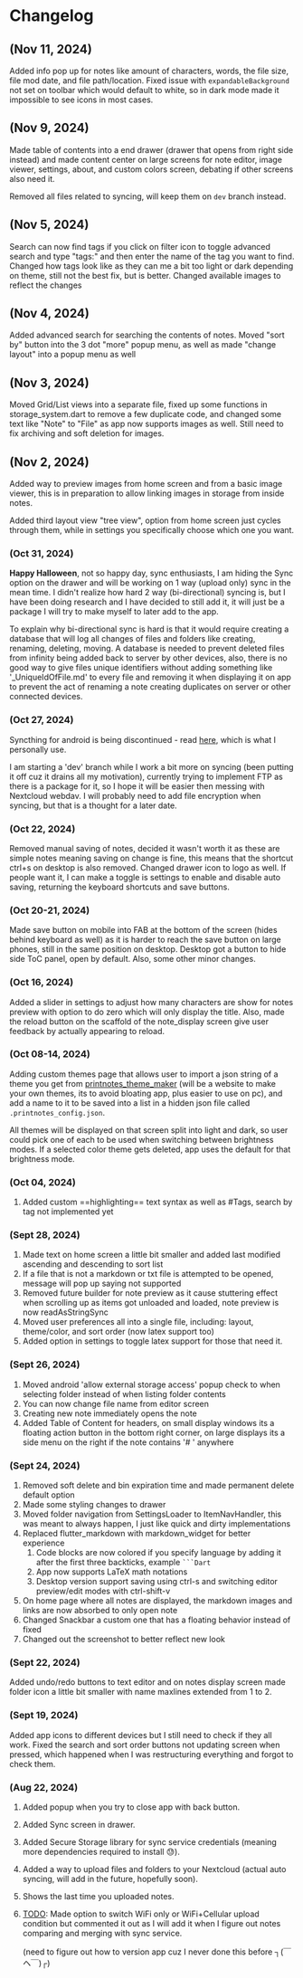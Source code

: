 # Changelog

## (Nov 11, 2024)

Added info pop up for notes like amount of characters, words, the file size, file mod date, and file path/location. Fixed issue with `expandableBackground` not set on toolbar which would default to white, so in dark mode made it impossible to see icons in most cases.

## (Nov 9, 2024)

Made table of contents into a end drawer (drawer that opens from right side instead) and made content center on large screens for note editor, image viewer, settings, about, and custom colors screen, debating if other screens also need it.

Removed all files related to syncing, will keep them on `dev` branch instead.

## (Nov 5, 2024)

Search can now find tags if you click on filter icon to toggle advanced search and type "tags:" and then enter the name of the tag you want to find. Changed how tags look like as they can me a bit too light or dark depending on theme, still not the best fix, but is better. Changed available images to reflect the changes

## (Nov 4, 2024)

Added advanced search for searching the contents of notes. Moved "sort by" button into the 3 dot "more" popup menu, as well as made "change layout" into a popup menu as well

## (Nov 3, 2024)

Moved Grid/List views into a separate file, fixed up some functions in storage_system.dart to remove a few duplicate code, and changed some text like "Note" to "File" as app now supports images as well. Still need to fix archiving and soft deletion for images.

## (Nov 2, 2024)

Added way to preview images from home screen and from a basic image viewer, this is in preparation to allow linking images in storage from inside notes.

Added third layout view "tree view", option from home screen just cycles through them, while in settings you specifically choose which one you want.

### (Oct 31, 2024)

**Happy Halloween**, not so happy day, sync enthusiasts, I am hiding the Sync option on the drawer and will be working on 1 way (upload only) sync in the mean time. I didn't realize how hard 2 way (bi-directional) syncing is, but I have been doing research and I have decided to still add it, it will just be a package I will try to make myself to later add to the app.

To explain why bi-directional sync is hard is that it would require creating a database that will log all changes of files and folders like creating, renaming, deleting, moving. A database is needed to prevent deleted files from infinity being added back to server by other devices, also, there is no good way to give files unique identifiers without adding something like '\_UniqueIdOfFile.md' to every file and removing it when displaying it on app to prevent the act of renaming a note creating duplicates on server or other connected devices.

### (Oct 27, 2024)

Syncthing for android is being discontinued - read [here](https://forum.syncthing.net/t/discontinuing-syncthing-android/23002?ref=news.itsfoss.com), which is what I personally use.

I am starting a 'dev' branch while I work a bit more on syncing (been putting it off cuz it drains all my motivation), currently trying to implement FTP as there is a package for it, so I hope it will be easier then messing with Nextcloud webdav. I will probably need to add file encryption when syncing, but that is a thought for a later date.

### (Oct 22, 2024)

Removed manual saving of notes, decided it wasn't worth it as these are simple notes meaning saving on change is fine, this means that the shortcut ctrl+s on desktop is also removed. Changed drawer icon to logo as well. If people want it, I can make a toggle is settings to enable and disable auto saving, returning the keyboard shortcuts and save buttons.

### (Oct 20-21, 2024)

Made save button on mobile into FAB at the bottom of the screen (hides behind keyboard as well) as it is harder to reach the save button on large phones, still in the same position on desktop. Desktop got a button to hide side ToC panel, open by default. Also, some other minor changes.

### (Oct 16, 2024)

Added a slider in settings to adjust how many characters are show for notes preview with option to do zero which will only display the title. Also, made the reload button on the scaffold of the note_display screen give user feedback by actually appearing to reload.

### (Oct 08-14, 2024)

Adding custom themes page that allows user to import a json string of a theme you get from [printnotes_theme_maker](https://github.com/RoBoT095/printnotes_theme_maker) (will be a website to make your own themes, its to avoid bloating app, plus easier to use on pc), and add a name to it to be saved into a list in a hidden json file called `.printnotes_config.json`.

All themes will be displayed on that screen split into light and dark, so user could pick one of each to be used when switching between brightness modes. If a selected color theme gets deleted, app uses the default for that brightness mode.

### (Oct 04, 2024)

1. Added custom ==highlighting== text syntax as well as #Tags, search by tag not implemented yet

### (Sept 28, 2024)

1. Made text on home screen a little bit smaller and added last modified ascending and descending to sort list
2. If a file that is not a markdown or txt file is attempted to be opened, message will pop up saying not supported
3. Removed future builder for note preview as it cause stuttering effect when scrolling up as items got unloaded and loaded, note preview is now readAsStringSync
4. Moved user preferences all into a single file, including: layout, theme/color, and sort order (now latex support too)
5. Added option in settings to toggle latex support for those that need it.

### (Sept 26, 2024)

1. Moved android 'allow external storage access' popup check to when selecting folder instead of when listing folder contents
2. You can now change file name from editor screen
3. Creating new note immediately opens the note
4. Added Table of Content for headers, on small display windows its a floating action button in the bottom right corner, on large displays its a side menu on the right if the note contains '# ' anywhere

### (Sept 24, 2024)

1. Removed soft delete and bin expiration time and made permanent delete default option
2. Made some styling changes to drawer
3. Moved folder navigation from SettingsLoader to ItemNavHandler, this was meant to always happen, I just like quick and dirty implementations
4. Replaced flutter_markdown with markdown_widget for better experience
   1. Code blocks are now colored if you specify language by adding it after the first three backticks, example ` ```Dart `
   2. App now supports LaTeX math notations
   3. Desktop version support saving using ctrl-s and switching editor preview/edit modes with ctrl-shift-v
5. On home page where all notes are displayed, the markdown images and links are now absorbed to only open note
6. Changed Snackbar a custom one that has a floating behavior instead of fixed
7. Changed out the screenshot to better reflect new look

### (Sept 22, 2024)

Added undo/redo buttons to text editor and on notes display screen made folder icon a little bit smaller with name maxlines extended from 1 to 2.

### (Sept 19, 2024)

Added app icons to different devices but I still need to check if they all work. Fixed the search and sort order buttons not updating screen when pressed, which happened when I was restructuring everything and forgot to check them.

### (Aug 22, 2024)

1. Added popup when you try to close app with back button.
2. Added Sync screen in drawer.
3. Added Secure Storage library for sync service credentials (meaning more dependencies required to install 😓).
4. Added a way to upload files and folders to your Nextcloud (actual auto syncing, will add in the future, hopefully soon).
5. Shows the last time you uploaded notes.
6. <u>TODO</u>: Made option to switch WiFi only or WiFi+Cellular upload condition but commented
   it out as I will add it when I figure out notes comparing and merging with sync service.

   (need to figure out how to version app cuz I never done this before ┐(￣ヘ￣)┌)
